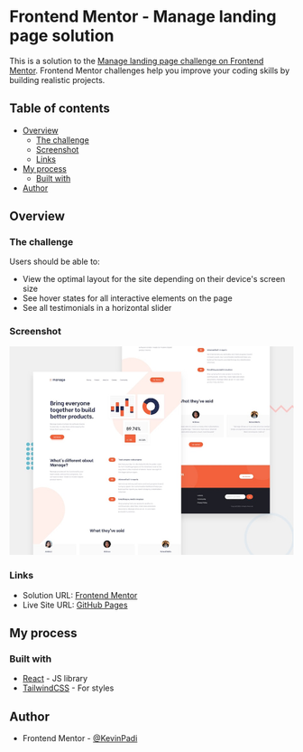 # Frontend Mentor - Manage landing page solution

This is a solution to the [Manage landing page challenge on Frontend Mentor](https://www.frontendmentor.io/challenges/manage-landing-page-SLXqC6P5). Frontend Mentor challenges help you improve your coding skills by building realistic projects. 

## Table of contents

- [Overview](#overview)
  - [The challenge](#the-challenge)
  - [Screenshot](#screenshot)
  - [Links](#links)
- [My process](#my-process)
  - [Built with](#built-with)
- [Author](#author)

## Overview

### The challenge

Users should be able to:

- View the optimal layout for the site depending on their device's screen size
- See hover states for all interactive elements on the page
- See all testimonials in a horizontal slider

### Screenshot

![](./design/desktop-preview.jpg)

### Links

- Solution URL: [Frontend Mentor](https://github.com/KevinPadi/manage-landing-page)
- Live Site URL: [GitHub Pages](https://github.com/KevinPadi/manage-landing-page)

## My process

### Built with

- [React](https://reactjs.org/) - JS library
- [TailwindCSS](https://tailwindcss.com/) - For styles

## Author

- Frontend Mentor - [@KevinPadi](https://www.frontendmentor.io/profile/KevinPadi)